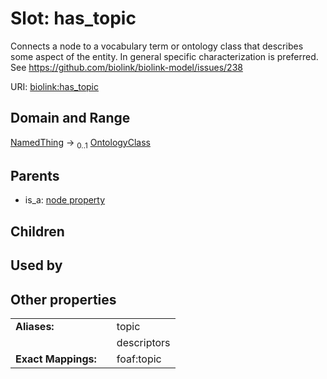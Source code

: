 
# Slot: has_topic


Connects a node to a vocabulary term or ontology class that describes some aspect of the entity. In general specific characterization is preferred. See https://github.com/biolink/biolink-model/issues/238

URI: [biolink:has_topic](https://w3id.org/biolink/vocab/has_topic)


## Domain and Range

[NamedThing](NamedThing.md) &#8594;  <sub>0..1</sub> [OntologyClass](OntologyClass.md)

## Parents

 *  is_a: [node property](node_property.md)

## Children


## Used by


## Other properties

|  |  |  |
| --- | --- | --- |
| **Aliases:** | | topic |
|  | | descriptors |
| **Exact Mappings:** | | foaf:topic |

